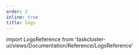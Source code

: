 ```yaml
---
order: 2
inline: true
title: logs
---
```


import LogsReference from 'taskcluster-ui/views/Documentation/Reference/LogsReference'

<LogsReference serviceName="built-in-workers" />
